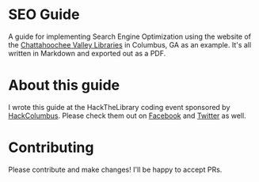 # SEO Guide
A guide for implementing Search Engine Optimization using the website of the [Chattahoochee Valley Libraries](http://cvlga.org/) in Columbus, GA as an example. It's all written in Markdown and exported out as a PDF.

# About this guide
I wrote this guide at the HackTheLibrary coding event sponsored by [HackColumbus](http://www.hackcolumb.us/). Please check them out on [Facebook](https://www.facebook.com/hackcolumbus) and [Twitter](https://twitter.com/HackColumbus) as well.

# Contributing
Please contribute and make changes! I'll be happy to accept PRs.
